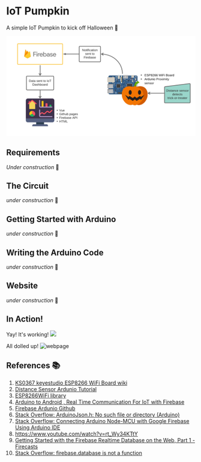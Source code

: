 # IoT Pumpkin
A simple IoT Pumpkin to kick off Halloween :jack_o_lantern:

![Workflow Diagram](https://github.com/e-wiseman/IoTpumpkin/blob/master/resources/IoTPumpkin.png)

## Requirements
*Under construction* :construction:

## The Circuit
*under construction* :construction:

## Getting Started with Arduino
*under construction* :construction:

## Writing the Arduino Code
*under construction* :construction:

## Website 
*under construction* :construction:

## In Action!
Yay! It's working! 
![ ](https://media.giphy.com/media/lT48wY1bumcZdff8NF/200w_d.gif)

All dolled up!
![webpage](https://a.icons8.com/amWdoXch/wPnqvt/image.png)

## References :books:
1. [KS0367 keyestudio ESP8266 WiFi Board wiki](https://wiki.keyestudio.com/KS0367_keyestudio_ESP8266_WiFi_Board)
2. [Distance Sensor Ardunio Tutorial](http://www.arduino.cc/en/Tutorial/Ping)
3. [ESP8266WiFi library](https://arduino-esp8266.readthedocs.io/en/2.5.2/esp8266wifi/readme.html)
4. [Arduino to Android , Real Time Communication For IoT with Firebase](https://medium.com/coinmonks/arduino-to-android-real-time-communication-for-iot-with-firebase-60df579f962)
5. [Firebase Ardunio Github](https://github.com/FirebaseExtended/firebase-arduino)
6. [Stack Overflow: ArduinoJson.h: No such file or directory (Arduino)](https://stackoverflow.com/questions/50543488/arduinojson-h-no-such-file-or-directory-arduino)
7. [Stack Overflow: Connecting Arduino Node-MCU with Google Firebase Using Arduino IDE](https://stackoverflow.com/questions/55283004/connecting-arduino-node-mcu-with-google-firebase-using-arduino-ide?rq=1)
8. https://www.youtube.com/watch?v=rt_Wy34KTtY
9. [Getting Started with the Firebase Realtime Database on the Web, Part 1 - Firecasts](https://www.youtube.com/watch?v=noB98K6A0TY)
10. [Stack Overflow: firebase.database is not a function](https://stackoverflow.com/questions/38248723/firebase-database-is-not-a-function?noredirect=1&lq=1)
